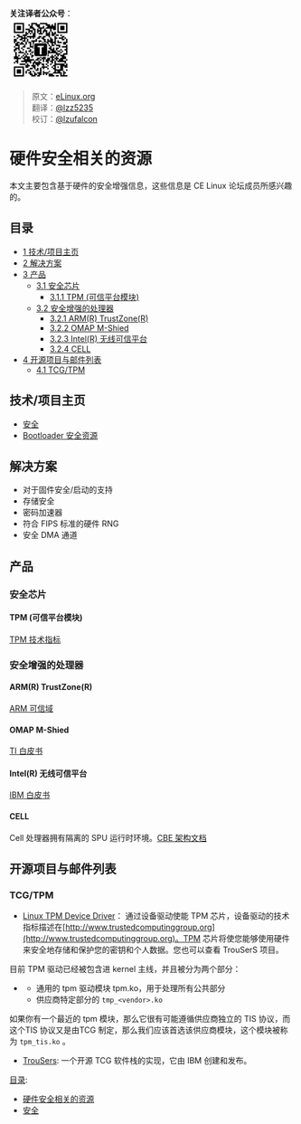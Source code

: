 **关注译者公众号**：
<br/>
<img src='../../../../pic/tinylab-wechat.jpg' width='110px'/>
<br/>


> 原文：[eLinux.org](http://eLinux.org/Security_Hardware_Resources.md)<br/> 
> 翻译：[@lzz5235](https://github.com/lzz5235)<br/>
> 校订：[@lzufalcon](https://github.com/lzufalcon)


# 硬件安全相关的资源


本文主要包含基于硬件的安全增强信息，这些信息是 CE Linux 论坛成员所感兴趣的。


## 目录

-   [1 技术/项目主页](#technology-project-pages)
-   [2 解决方案](#solutions)
-   [3 产品](#products)
    -   [3.1 安全芯片](#security-chips)
        -   [3.1.1 TPM (可信平台模块)](#tpm-trusted-platform-module)
    -   [3.2 安全增强的处理器](#security-enhanced-processors)
        -   [3.2.1 ARM(R) TrustZone(R)](#arm-r-trustzone-r)
        -   [3.2.2 OMAP M-Shied](#omap-m-shied)
        -   [3.2.3 Intel(R) 无线可信平台](#intel-r-wireless-trusted-platform)
        -   [3.2.4 CELL](#cell)
-   [ 4 开源项目与邮件列表 ](#open-source-projects-mailing-lists)
    -   [ 4.1 TCG/TPM ](#tcg-tpm)
<span id="technology-project-pages"></span>

## 技术/项目主页

-   [安全](http://eLinux.org/Security "Security")
-   [Bootloader 安全资源](http://eLinux.org/Bootloader_Security_Resources "Bootloader Security Resources")
<span id="solutions"></span>

## 解决方案

-   对于固件安全/启动的支持
-   存储安全
-   密码加速器
-   符合 FIPS 标准的硬件 RNG
-   安全 DMA 通道
<span id="products"></span>

## 产品
<span id="security-chips"></span>

### 安全芯片
<span id="tpm-trusted-platform-module"></span>

#### TPM (可信平台模块)

[TPM 技术指标](https://www.trustedcomputinggroup.org/groups/tpm/)
<span id="security-enhanced-processors"></span>

### 安全增强的处理器
<span id="arm-r-trustzone-r"></span>

#### ARM(R) TrustZone(R)

[ARM 可信域](http://www.arm.com/products/esd/trustzone_home.html)
<span id="omap-m-shied"></span>

#### OMAP M-Shied

[TI 白皮书](http://focus.ti.com/pdfs/wtbu/ti_mshield_whitepaper.pdf)
<span id="intel-r-wireless-trusted-platform"></span>

#### Intel(R) 无线可信平台

[IBM 白皮书](http://www.intel.com/design/pca/applicationsprocessors/whitepapers/300868.htm)
<span id="cell"></span>

#### CELL

Cell 处理器拥有隔离的 SPU 运行时环境。[CBE 架构文档](http://cell.scei.co.jp/pdf/CBE_Architecture_v10.pdf)
<span id="open-source-projects-mailing-lists"></span>

## 开源项目与邮件列表
<span id="tcg-tpm"></span>

### TCG/TPM

-   [Linux TPM Device Driver](http://sourceforge.net/projects/tpmdd)：
    通过设备驱动使能 TPM 芯片，设备驱动的技术指标描述在[http://www.trustedcomputinggroup.org](http://www.trustedcomputinggroup.org)。TPM 芯片将使您能够使用硬件来安全地存储和保护您的密钥和个人数据。您也可以查看 TrouSerS 项目。

目前 TPM 驱动已经被包含进 kernel 主线，并且被分为两个部分：

-   -	通用的 tpm 驱动模块 tpm.ko，用于处理所有公共部分
    -   供应商特定部分的 `tmp_<vendor>.ko`

如果你有一个最近的 tpm 模块，那么它很有可能遵循供应商独立的 TIS 协议，而这个TIS 协议又是由TCG 制定，那么我们应该首选该供应商模块，这个模块被称为 `tpm_tis.ko` 。

-   [TrouSers](http://sourceforge.net/projects/trousers): 一个开源 TCG 软件栈的实现，它由 IBM 创建和发布。


[目录](http://eLinux.org/Special:Categories "Special:Categories"):

-   [硬件安全相关的资源](http://eLinux.org/Category:Security_Hardware_Resources "Category:Security Hardware Resources")
-   [安全](http://eLinux.org/Category:Security "Category:Security")

